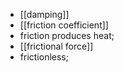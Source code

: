 - [[damping]]
- [[friction coefficient]]
- friction produces heat; 
- [[frictional force]]
- frictionless;

